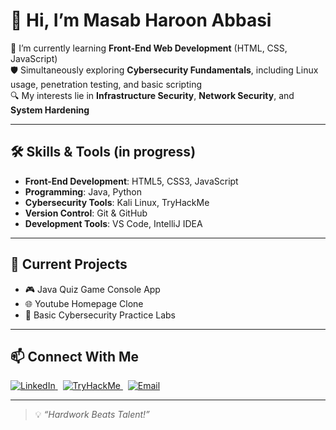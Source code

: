 # 👋 Hi, I’m Masab Haroon Abbasi

🌱 I’m currently learning **Front-End Web Development** (HTML, CSS, JavaScript)  
🛡️ Simultaneously exploring **Cybersecurity Fundamentals**, including Linux usage, penetration testing, and basic scripting  
🔍 My interests lie in **Infrastructure Security**, **Network Security**, and **System Hardening**

---

## 🛠️ Skills & Tools (in progress)
- **Front-End Development**: HTML5, CSS3, JavaScript  
- **Programming**: Java, Python  
- **Cybersecurity Tools**: Kali Linux, TryHackMe  
- **Version Control**: Git & GitHub  
- **Development Tools**: VS Code, IntelliJ IDEA  

---

## 📂 Current Projects
- 🎮 Java Quiz Game Console App  
- 🌐 Youtube Homepage Clone 
- 🔐 Basic Cybersecurity Practice Labs  

---

## 📫 Connect With Me

<a href="https://www.linkedin.com/in/masab-haroon-abbasi-91808b361" target="_blank">
  <img src="https://img.shields.io/badge/LinkedIn-0A66C2?style=for-the-badge&logo=linkedin&logoColor=white" alt="LinkedIn" />
</a>
&nbsp;
<a href="https://tryhackme.com/p/Masab" target="_blank">
  <img src="https://img.shields.io/badge/TryHackMe-212C42?style=for-the-badge&logo=tryhackme&logoColor=white&labelColor=red" alt="TryHackMe" />
</a>
&nbsp;
<a href="mailto:masababbasi850@gmail.com" target="_blank">
  <img src="https://img.shields.io/badge/Email-D14836?style=for-the-badge&logo=gmail&logoColor=white" alt="Email" />
</a>

---

> 💡 *“Hardwork Beats Talent!”*
